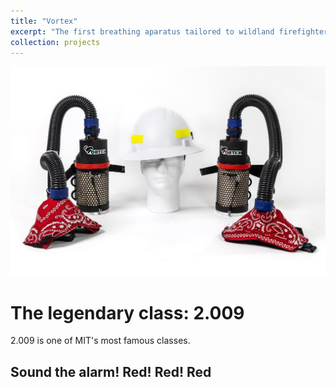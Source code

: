 ```yaml
---
title: "Vortex"
excerpt: "The first breathing aparatus tailored to wildland firefighters.<br/><img src='/images/Vortex/img_8UwXTv6.jpg'>"
collection: projects
---
```

<img src='/images/Vortex/img_8UwXTv6.jpg'>

# The legendary class: 2.009
2.009 is one of MIT's most famous classes. 

## Sound the alarm! Red! Red! Red
<figure>
    <img src='/images/Vortex/24-12-09-009-Final-Presentations-1777.jpg>
    <figcaption>Red Team at the final presentation.</figcaption>
</figure>
During my exchange program in 2024, I had the privilege of taking the class as part of the Red team, under the guidance of lab instructors Dr Danny Braunstein and Dr Dave Barrett. I served as the Information Officer for the team where I managed the shared Google Drive and Fusion repository, ensuring that all files were well organized.

